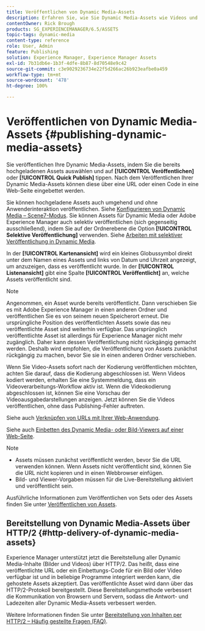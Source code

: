 ```yaml
---
title: Veröffentlichen von Dynamic Media-Assets
description: Erfahren Sie, wie Sie Dynamic Media-Assets wie Videos und Bilder veröffentlichen, einschließlich der HTTP/2-Bereitstellung solcher Assets.
contentOwner: Rick Brough
products: SG_EXPERIENCEMANAGER/6.5/ASSETS
topic-tags: dynamic-media
content-type: reference
role: User, Admin
feature: Publishing
solution: Experience Manager, Experience Manager Assets
exl-id: 7b31db6e-1b3f-4dfe-8b87-8d70548e9c42
source-git-commit: c3e9029236734e22f5d266ac26b923eafbe0a459
workflow-type: tm+mt
source-wordcount: '478'
ht-degree: 100%

---
```


# Veröffentlichen von Dynamic Media-Assets {#publishing-dynamic-media-assets}

Sie veröffentlichen Ihre Dynamic Media-Assets, indem Sie die bereits hochgeladenen Assets auswählen und auf **[!UICONTROL Veröffentlichen]** oder **[!UICONTROL Quick Publish]** tippen. Nach dem Veröffentlichen Ihrer Dynamic Media-Assets können diese über eine URL oder einen Code in eine Web-Seite eingebettet werden.

Sie können hochgeladene Assets auch umgehend und ohne Anwenderinteraktion veröffentlichen. Siehe [Konfigurieren von Dynamic Media – Scene7-Modus](config-dms7.md).
Sie können Assets für Dynamic Media oder Adobe Experience Manager auch selektiv veröffentlichen (sich gegenseitig ausschließend), indem Sie auf der Ordnerebene die Option **[!UICONTROL Selektive Veröffentlichung]** verwenden. Siehe [Arbeiten mit selektiver Veröffentlichung in Dynamic Media](/help/assets/selective-publishing.md).

In der **[!UICONTROL Kartenansicht]** wird ein kleines Globussymbol direkt unter dem Namen eines Assets und links von Datum und Uhrzeit angezeigt, um anzuzeigen, dass es veröffentlicht wurde. In der **[!UICONTROL Listenansicht]** gibt eine Spalte **[!UICONTROL Veröffentlicht]** an, welche Assets veröffentlicht sind.

>[!NOTE]
>
>Angenommen, ein Asset wurde bereits veröffentlicht. Dann verschieben Sie es mit Adobe Experience Manager in einen anderen Ordner und veröffentlichen Sie es von seinem neuen Speicherort erneut. Die ursprüngliche Position des veröffentlichten Assets sowie das neu veröffentlichte Asset sind weiterhin verfügbar. Das ursprünglich veröffentlichte Asset ist allerdings für Experience Manager nicht mehr zugänglich. Daher kann dessen Veröffentlichung nicht rückgängig gemacht werden. Deshalb wird empfohlen, die Veröffentlichung von Assets zunächst rückgängig zu machen, bevor Sie sie in einen anderen Ordner verschieben.

Wenn Sie Video-Assets sofort nach der Kodierung veröffentlichen möchten, achten Sie darauf, dass die Kodierung abgeschlossen ist. Wenn Videos kodiert werden, erhalten Sie eine Systemmeldung, dass ein Videoverarbeitungs-Workflow aktiv ist. Wenn die Videokodierung abgeschlossen ist, können Sie eine Vorschau der Videoausgabedarstellungen anzeigen. Jetzt können Sie die Videos veröffentlichen, ohne dass Publishing-Fehler auftreten.

Siehe auch [Verknüpfen von URLs mit Ihrer Web-Anwendung](linking-urls-to-yourwebapplication.md).

Siehe auch [Einbetten des Dynamic Media- oder Bild-Viewers auf einer Web-Seite](embed-code.md).

>[!NOTE]
>
>* Assets müssen zunächst veröffentlicht werden, bevor Sie die URL verwenden können. Wenn Assets nicht veröffentlicht sind, können Sie die URL nicht kopieren und in einen Webbrowser einfügen.
>* Bild- und Viewer-Vorgaben müssen für die Live-Bereitstellung aktiviert und veröffentlicht sein.
>

Ausführliche Informationen zum Veröffentlichen von Sets oder des Assets finden Sie unter [Veröffentlichen von Assets](manage-assets.md).

## Bereitstellung von Dynamic Media-Assets über HTTP/2 {#http-delivery-of-dynamic-media-assets}

Experience Manager unterstützt jetzt die Bereitstellung aller Dynamic Media-Inhalte (Bilder und Videos) über HTTP/2. Das heißt, dass eine veröffentlichte URL oder ein Einbettungs-Code für ein Bild oder Video verfügbar ist und in beliebige Programme integriert werden kann, die gehostete Assets akzeptiert. Das veröffentlichte Asset wird dann über das HTTP/2-Protokoll bereitgestellt. Diese Bereitstellungsmethode verbessert die Kommunikation von Browsern und Servern, sodass die Antwort- und Ladezeiten aller Dynamic Media-Assets verbessert werden.

Weitere Informationen finden Sie unter [Bereitstellung von Inhalten per HTTP/2 – Häufig gestellte Fragen (FAQ)](/help/sites-administering/scene7-http2faq.md).
